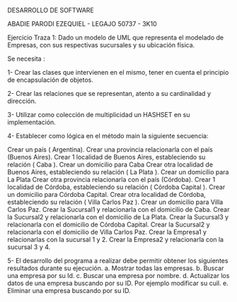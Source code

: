 DESARROLLO DE SOFTWARE

ABADIE PARODI EZEQUIEL - LEGAJO 50737 - 3K10

Ejercicio Traza 1: Dado un modelo de UML que representa el modelado de Empresas, con sus respectivas sucursales y su ubicación física.

Se necesita :

1- Crear las clases que intervienen en el mismo, tener en cuenta el principio de encapsulación de objetos.

2- Crear las relaciones que se representan, atento a su cardinalidad y dirección.

3- Utilizar como colección de multiplicidad un HASHSET en su implementación.

4- Establecer como lógica en el método main la siguiente secuencia:

Crear un país ( Argentina).
Crear una provincia relacionarla con el país (Buenos Aires).
Crear 1 localidad de Buenos Aires, estableciendo su relación ( Caba ).
Crear un domicilio para Caba
Crear otra localidad de Buenos Aires, estableciendo su relación ( La Plata ).
Crear un domicilio para La Plata
Crear otra provincia relacionarla con el país (Córdoba).
Crear 1 localidad de Córdoba, estableciendo su relación ( Córdoba Capital ).
Crear un domicilio para Córdoba Capital.
Crear otra localidad de Córdoba, estableciendo su relación ( Villa Carlos Paz ).
Crear un domicilio para Villa Carlos Paz.
Crear la Sucursal1 y relacionarla con el domicilio de Caba.
Crear la Sucursal2 y relacionarla con el domicilio de La Plata.
Crear la Sucursal3 y relacionarla con el domicilio de Córdoba Capital.
Crear la Sucursal2 y relacionarla con el domicilio de Villa Carlos Paz.
Crear la Empresa1 y relacionarlas con la sucursal 1 y 2.
Crear la Empresa2 y relacionarla con la sucursal 3 y 4.

5- El desarrollo del programa a realizar debe permitir obtener los siguientes resultados durante su ejecución. a. Mostrar todas las empresas. b. Buscar una empresa por su Id. c. Buscar una empresa por nombre. d. Actualizar los datos de una empresa buscando por su ID. Por ejemplo modificar su cuil. e. Eliminar una empresa buscando por su ID.
